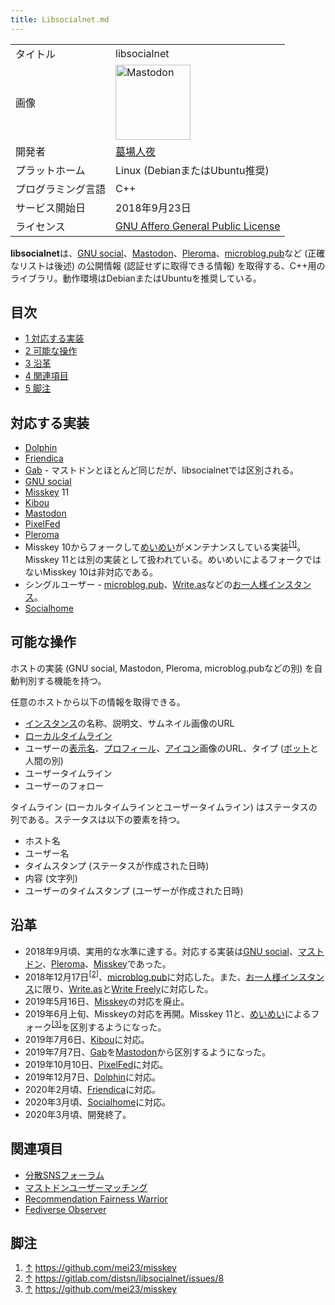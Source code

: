 ```yaml
---
title: Libsocialnet.md
---
```

<div>

|                    |                                                                                                                                                                                                                                                                                                        |
|--------------------|--------------------------------------------------------------------------------------------------------------------------------------------------------------------------------------------------------------------------------------------------------------------------------------------------------|
| タイトル           | libsocialnet                                                                                                                                                                                                                                                                                           |
| 画像               | [<img src="/images/thumb/0/00/Mastodon_logo.png/120px-Mastodon_logo.png" srcset="/images/thumb/0/00/Mastodon_logo.png/180px-Mastodon_logo.png 1.5x, /images/0/00/Mastodon_logo.png 2x" width="120" height="120" alt="Mastodon" />](/%E3%83%95%E3%82%A1%E3%82%A4%E3%83%AB:Mastodon_logo.png "Mastodon") |
| 開発者             | [墓場人夜](/%E5%A2%93%E5%A0%B4%E4%BA%BA%E5%A4%9C "墓場人夜")                                                                                                                                                                                                                                           |
| プラットホーム     | Linux (DebianまたはUbuntu推奨)                                                                                                                                                                                                                                                                         |
| プログラミング言語 | C++                                                                                                                                                                                                                                                                                                    |
| サービス開始日     | 2018年9月23日                                                                                                                                                                                                                                                                                          |
| ライセンス         | [GNU Affero General Public License](/GNU_Affero_General_Public_License "GNU Affero General Public License")                                                                                                                                                                                            |

  
**libsocialnet**は、[GNU social](/GNU_social "GNU social")、[Mastodon](/Mastodon "Mastodon")、[Pleroma](/Pleroma "Pleroma")、[microblog.pub](/Microblog.pub "Microblog.pub")など (正確なリストは後述) の公開情報 (認証せずに取得できる情報) を取得する、C++用のライブラリ。動作環境はDebianまたはUbuntuを推奨している。

<div>

<div lang="ja" dir="ltr">

## 目次

</div>

-   [1 対応する実装](#.E5.AF.BE.E5.BF.9C.E3.81.99.E3.82.8B.E5.AE.9F.E8.A3.85)
-   [2 可能な操作](#.E5.8F.AF.E8.83.BD.E3.81.AA.E6.93.8D.E4.BD.9C)
-   [3 沿革](#.E6.B2.BF.E9.9D.A9)
-   [4 関連項目](#.E9.96.A2.E9.80.A3.E9.A0.85.E7.9B.AE)
-   [5 脚注](#.E8.84.9A.E6.B3.A8)

</div>

## 対応する実装

-   [Dolphin](/Dolphin "Dolphin")
-   [Friendica](/Friendica "Friendica")
-   [Gab](/Gab "Gab") - マストドンとほとんど同じだが、libsocialnetでは区別される。
-   [GNU social](/GNU_social "GNU social")
-   [Misskey](/Misskey "Misskey") 11
-   [Kibou](/Kibou "Kibou")
-   [Mastodon](/Mastodon "Mastodon")
-   [PixelFed](/PixelFed "PixelFed")
-   [Pleroma](/Pleroma "Pleroma")
-   Misskey 10からフォークして[めいめい](/%E3%82%81%E3%81%84%E3%82%81%E3%81%84 "めいめい")がメンテナンスしている実装<sup>[\[1\]](#cite_note-1)</sup>。Misskey 11とは別の実装として扱われている。めいめいによるフォークではないMisskey 10は非対応である。
-   シングルユーザー - [microblog.pub](/Microblog.pub "Microblog.pub")、[Write.as](/Write.as "Write.as")などの[お一人様インスタンス](/%E3%81%8A%E4%B8%80%E4%BA%BA%E6%A7%98%E3%82%A4%E3%83%B3%E3%82%B9%E3%82%BF%E3%83%B3%E3%82%B9 "お一人様インスタンス")。
-   [Socialhome](/Socialhome "Socialhome")

## 可能な操作

ホストの実装 (GNU social, Mastodon, Pleroma, microblog.pubなどの別) を自動判別する機能を持つ。

任意のホストから以下の情報を取得できる。

-   [インスタンス](/%E3%82%A4%E3%83%B3%E3%82%B9%E3%82%BF%E3%83%B3%E3%82%B9 "インスタンス")の名称、説明文、サムネイル画像のURL
-   [ローカルタイムライン](/%E3%83%AD%E3%83%BC%E3%82%AB%E3%83%AB%E3%82%BF%E3%82%A4%E3%83%A0%E3%83%A9%E3%82%A4%E3%83%B3 "ローカルタイムライン")
-   ユーザーの[表示名](/%E8%A1%A8%E7%A4%BA%E5%90%8D "表示名")、[プロフィール](/%E3%83%97%E3%83%AD%E3%83%95%E3%82%A3%E3%83%BC%E3%83%AB "プロフィール")、[アイコン](/%E3%82%A2%E3%82%A4%E3%82%B3%E3%83%B3 "アイコン")画像のURL、タイプ ([ボット](/Bot "Bot")と人間の別)
-   ユーザータイムライン
-   ユーザーのフォロー

タイムライン (ローカルタイムラインとユーザータイムライン) はステータスの列である。ステータスは以下の要素を持つ。

-   ホスト名
-   ユーザー名
-   タイムスタンプ (ステータスが作成された日時)
-   内容 (文字列)
-   ユーザーのタイムスタンプ (ユーザーが作成された日時)

## 沿革

-   2018年9月頃、実用的な水準に達する。対応する実装は[GNU social](/GNU_social "GNU social")、[マストドン](/Mastodon "Mastodon")、[Pleroma](/Pleroma "Pleroma")、[Misskey](/Misskey "Misskey")であった。
-   2018年12月17日<sup>[\[2\]](#cite_note-2)</sup>、[microblog.pub](/Microblog.pub "Microblog.pub")に対応した。また、[お一人様インスタンス](/%E3%81%8A%E4%B8%80%E4%BA%BA%E6%A7%98%E3%82%A4%E3%83%B3%E3%82%B9%E3%82%BF%E3%83%B3%E3%82%B9 "お一人様インスタンス")に限り、[Write.as](/Write.as "Write.as")と[Write Freely](/Write_Freely "Write Freely")に対応した。
-   2019年5月16日、[Misskey](/Misskey "Misskey")の対応を廃止。
-   2019年6月上旬、Misskeyの対応を再開。Misskey 11と、[めいめい](/%E3%82%81%E3%81%84%E3%82%81%E3%81%84 "めいめい")によるフォーク<sup>[\[3\]](#cite_note-3)</sup>を区別するようになった。
-   2019年7月6日、[Kibou](/Kibou "Kibou")に対応。
-   2019年7月7日、[Gab](/Gab "Gab")を[Mastodon](/Mastodon "Mastodon")から区別するようになった。
-   2019年10月10日、[PixelFed](/PixelFed "PixelFed")に対応。
-   2019年12月7日、[Dolphin](/Dolphin "Dolphin")に対応。
-   2020年2月頃、[Friendica](/Friendica "Friendica")に対応。
-   2020年3月頃、[Socialhome](/Socialhome "Socialhome")に対応。
-   2020年3月頃、開発終了。

## 関連項目

-   [分散SNSフォーラム](/%E5%88%86%E6%95%A3SNS%E3%83%95%E3%82%A9%E3%83%BC%E3%83%A9%E3%83%A0 "分散SNSフォーラム")
-   [マストドンユーザーマッチング](/%E3%83%9E%E3%82%B9%E3%83%88%E3%83%89%E3%83%B3%E3%83%A6%E3%83%BC%E3%82%B6%E3%83%BC%E3%83%9E%E3%83%83%E3%83%81%E3%83%B3%E3%82%B0 "マストドンユーザーマッチング")
-   [Recommendation Fairness Warrior](/Recommendation_Fairness_Warrior "Recommendation Fairness Warrior")
-   [Fediverse Observer](/Fediverse_Observer "Fediverse Observer")

## 脚注

<div>

1.  [↑](#cite_ref-1) <a href="https://github.com/mei23/misskey" rel="nofollow">https://github.com/mei23/misskey</a>
2.  [↑](#cite_ref-2) <a href="https://gitlab.com/distsn/libsocialnet/issues/8" rel="nofollow">https://gitlab.com/distsn/libsocialnet/issues/8</a>
3.  [↑](#cite_ref-3) <a href="https://github.com/mei23/misskey" rel="nofollow">https://github.com/mei23/misskey</a>

</div>

</div>
